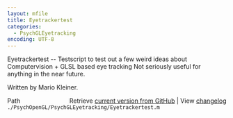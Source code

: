 ```yaml
---
layout: mfile
title: Eyetrackertest
categories:
  - PsychGLEyetracking
encoding: UTF-8
---
```


Eyetrackertest -- Testscript to test out a few weird
ideas about Computervision + GLSL based eye tracking
Not seriously useful for anything in the near future.

Written by Mario Kleiner.


<div class="code_header" style="text-align:right;">
  <span style="float:left;">Path&nbsp;&nbsp;</span> <span class="counter">Retrieve <a href=
  "https://raw.github.com/Psychtoolbox-3/Psychtoolbox-3/beta/./PsychOpenGL/PsychGLEyetracking/Eyetrackertest.m">current version from GitHub</a> | View <a href=
  "https://github.com/Psychtoolbox-3/Psychtoolbox-3/commits/beta/./PsychOpenGL/PsychGLEyetracking/Eyetrackertest.m">changelog</a></span>
</div>
<div class="code">
  <code>./PsychOpenGL/PsychGLEyetracking/Eyetrackertest.m</code>
</div>
